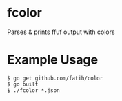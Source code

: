 # fcolor
Parses & prints ffuf output with colors

# Example Usage

```
$ go get github.com/fatih/color
$ go built
$ ./fcolor *.json
```
